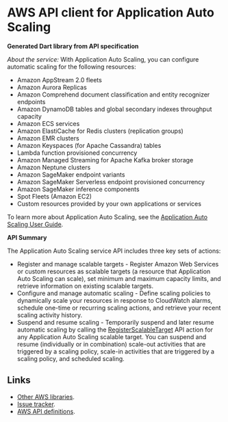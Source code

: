 # AWS API client for Application Auto Scaling

**Generated Dart library from API specification**

*About the service:*
With Application Auto Scaling, you can configure automatic scaling for the
following resources:

<ul>
<li>
Amazon AppStream 2.0 fleets
</li>
<li>
Amazon Aurora Replicas
</li>
<li>
Amazon Comprehend document classification and entity recognizer endpoints
</li>
<li>
Amazon DynamoDB tables and global secondary indexes throughput capacity
</li>
<li>
Amazon ECS services
</li>
<li>
Amazon ElastiCache for Redis clusters (replication groups)
</li>
<li>
Amazon EMR clusters
</li>
<li>
Amazon Keyspaces (for Apache Cassandra) tables
</li>
<li>
Lambda function provisioned concurrency
</li>
<li>
Amazon Managed Streaming for Apache Kafka broker storage
</li>
<li>
Amazon Neptune clusters
</li>
<li>
Amazon SageMaker endpoint variants
</li>
<li>
Amazon SageMaker Serverless endpoint provisioned concurrency
</li>
<li>
Amazon SageMaker inference components
</li>
<li>
Spot Fleets (Amazon EC2)
</li>
<li>
Custom resources provided by your own applications or services
</li>
</ul>
To learn more about Application Auto Scaling, see the <a
href="https://docs.aws.amazon.com/autoscaling/application/userguide/what-is-application-auto-scaling.html">Application
Auto Scaling User Guide</a>.

<b>API Summary</b>

The Application Auto Scaling service API includes three key sets of actions:

<ul>
<li>
Register and manage scalable targets - Register Amazon Web Services or
custom resources as scalable targets (a resource that Application Auto
Scaling can scale), set minimum and maximum capacity limits, and retrieve
information on existing scalable targets.
</li>
<li>
Configure and manage automatic scaling - Define scaling policies to
dynamically scale your resources in response to CloudWatch alarms, schedule
one-time or recurring scaling actions, and retrieve your recent scaling
activity history.
</li>
<li>
Suspend and resume scaling - Temporarily suspend and later resume automatic
scaling by calling the <a
href="https://docs.aws.amazon.com/autoscaling/application/APIReference/API_RegisterScalableTarget.html">RegisterScalableTarget</a>
API action for any Application Auto Scaling scalable target. You can suspend
and resume (individually or in combination) scale-out activities that are
triggered by a scaling policy, scale-in activities that are triggered by a
scaling policy, and scheduled scaling.
</li>
</ul>

## Links

- [Other AWS libraries](https://github.com/agilord/aws_client/tree/master/generated).
- [Issue tracker](https://github.com/agilord/aws_client/issues).
- [AWS API definitions](https://github.com/aws/aws-sdk-js/tree/master/apis).
